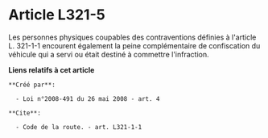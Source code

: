 # Article L321-5

Les personnes physiques coupables des contraventions définies à l'article L. 321-1-1 encourent également la peine
complémentaire de confiscation du véhicule qui a servi ou était destiné à commettre l'infraction.

**Liens relatifs à cet article**

	**Créé par**:

	  - Loi n°2008-491 du 26 mai 2008 - art. 4

	**Cite**:

	  - Code de la route. - art. L321-1-1
